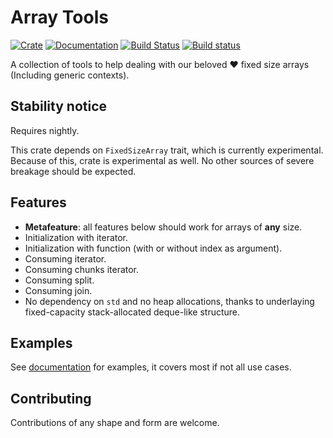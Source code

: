 # Array Tools

[![Crate](https://img.shields.io/crates/v/array-tools.svg)](https://crates.io/crates/array-tools)
[![Documentation](https://docs.rs/array-tools/badge.svg)](https://docs.rs/array-tools)
[![Build Status](https://travis-ci.com/L117/array-tools.svg?branch=master)](https://travis-ci.com/L117/array-tools)
[![Build status](https://ci.appveyor.com/api/projects/status/9f4ctfoat9i9h86w?svg=true)](https://ci.appveyor.com/project/L117/array-tools)

A collection of tools to help dealing with our beloved ❤️ fixed size arrays (Including generic contexts). 

## Stability notice

Requires nightly.

This crate depends on `FixedSizeArray` trait, which is currently experimental.
Because of this, crate is experimental as well.
No other sources of severe breakage should be expected.

## Features

- **Metafeature**: all features below should work for arrays of **any** size.
- Initialization with iterator.
- Initialization with function (with or without index as argument).
- Consuming iterator.
- Consuming chunks iterator.
- Consuming split.
- Consuming join.
- No dependency on `std` and no heap allocations, thanks to underlaying fixed-capacity stack-allocated deque-like structure.

## Examples

See [documentation](https://docs.rs/array-tools) for examples, it covers most if not all use cases.

## Contributing

Contributions of any shape and form are welcome.